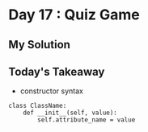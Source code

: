 # Day 17 : Quiz Game

## My Solution

## Today's Takeaway

- constructor syntax
```buildoutcfg
class ClassName:
    def __init__(self, value):
        self.attribute_name = value
```